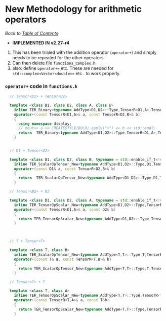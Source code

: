 # New Methodology for arithmetic operators

_Back to [Table of Contents](../README.md)_

+ **IMPLEMENTED IN v2.27-r4**

1. This has been trialed with the addition operator (`operator+`) and simply needs to be repeated for the other operators
1. Can then delete file `functions_complex.h`  
1. also: define `operator+=` etc.  These are needed for `std::complex<Vector<double>>` etc . to work properly.

### `operator+` code in `functions.h`
```C++
  // Tensor<D1> + Tensor<D2>

  template <class D1, class D2, class A, class B> 
    inline TER_Binary<typename AddType<D1,D2>::Type,TensorR<D1,A>,TensorR<D2,B>,Fun_Add_New<D1,D2> > 
    operator+(const TensorR<D1,A>& a, const TensorR<D2,B>& b)
    {
      using namespace display;
      // mout<< a << CREATESTYLE(BOLD).apply("+") << b << std::endl;
      return  TER_Binary<typename AddType<D1,D2>::Type,TensorR<D1,A>,TensorR<D2,B>,Fun_Add_New<D1,D2> >(a,b);
    }


  // D1 + Tensor<D2>

  template <class D1, class D2, class B, typename = std::enable_if_t<!std::is_base_of<TensorAbstract,D1>::value> > 
    inline TER_ScalarOpTensor_New<typename AddType<D1,D2>::Type,D1,TensorR<D2,B>,Fun_Add_New<D1,D2> >
    operator+(const D1& a, const TensorR<D2,B>& b)
    {
      return  TER_ScalarOpTensor_New<typename AddType<D1,D2>::Type,D1,TensorR<D2,B>,Fun_Add_New<D1,D2> >(a,b);
    }

  // Tensor<D1> + D2

  template <class D1, class D2, class A, typename = std::enable_if_t<!std::is_base_of<TensorAbstract,D2>::value> > 
    inline TER_TensorOpScalar_New<typename AddType<D1,D2>::Type,TensorR<D1,A>,D2,Fun_Add_New<D1,D2> >
    operator+(const TensorR<D1,A>& a, const D2& b)
    {
      return TER_TensorOpScalar_New<typename AddType<D1,D2>::Type,TensorR<D1,A>,D2,Fun_Add_New<D1,D2> >(a,b);
    }
  


  // T + Tensor<T>

  template <class T, class B> 
    inline TER_ScalarOpTensor_New<typename AddType<T,T>::Type,T,TensorR<T,B>,Fun_Add_New<T,T> >
    operator+(const T& a, const TensorR<T,B>& b)
    {
      return TER_ScalarOpTensor_New<typename AddType<T,T>::Type,T,TensorR<T,B>,Fun_Add_New<T,T> >(a,b);
    }

  // Tensor<T> + T

  template <class T, class A> 
    inline TER_TensorOpScalar_New<typename AddType<T,T>::Type,TensorR<T,A>,T,Fun_Add_New<T,T> >
    operator+(const TensorR<T,A>& a, const T&b)
    {
      return TER_TensorOpScalar_New<typename AddType<T,T>::Type,TensorR<T,A>,T,Fun_Add_New<T,T> >(a,b);
    }
```

